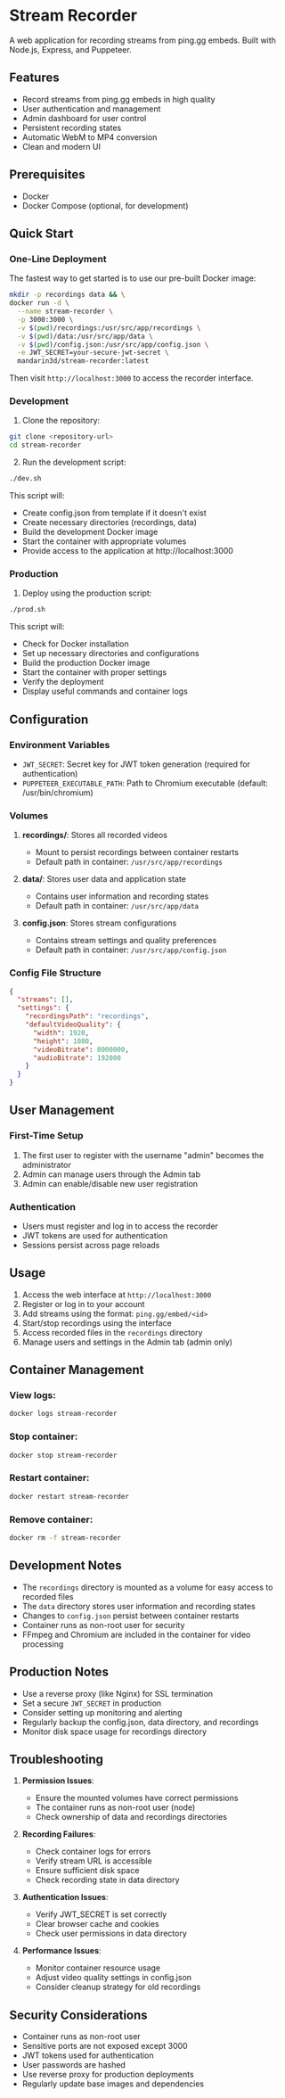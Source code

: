 # Stream Recorder

A web application for recording streams from ping.gg embeds. Built with Node.js, Express, and Puppeteer.

## Features

- Record streams from ping.gg embeds in high quality
- User authentication and management
- Admin dashboard for user control
- Persistent recording states
- Automatic WebM to MP4 conversion
- Clean and modern UI

## Prerequisites

- Docker
- Docker Compose (optional, for development)

## Quick Start

### One-Line Deployment

The fastest way to get started is to use our pre-built Docker image:

```bash
mkdir -p recordings data && \
docker run -d \
  --name stream-recorder \
  -p 3000:3000 \
  -v $(pwd)/recordings:/usr/src/app/recordings \
  -v $(pwd)/data:/usr/src/app/data \
  -v $(pwd)/config.json:/usr/src/app/config.json \
  -e JWT_SECRET=your-secure-jwt-secret \
  mandarin3d/stream-recorder:latest
```

Then visit `http://localhost:3000` to access the recorder interface.

### Development

1. Clone the repository:

```bash
git clone <repository-url>
cd stream-recorder
```

2. Run the development script:

```bash
./dev.sh
```

This script will:
- Create config.json from template if it doesn't exist
- Create necessary directories (recordings, data)
- Build the development Docker image
- Start the container with appropriate volumes
- Provide access to the application at http://localhost:3000

### Production

1. Deploy using the production script:

```bash
./prod.sh
```

This script will:
- Check for Docker installation
- Set up necessary directories and configurations
- Build the production Docker image
- Start the container with proper settings
- Verify the deployment
- Display useful commands and container logs

## Configuration

### Environment Variables

- `JWT_SECRET`: Secret key for JWT token generation (required for authentication)
- `PUPPETEER_EXECUTABLE_PATH`: Path to Chromium executable (default: /usr/bin/chromium)

### Volumes

1. **recordings/**: Stores all recorded videos
   - Mount to persist recordings between container restarts
   - Default path in container: `/usr/src/app/recordings`

2. **data/**: Stores user data and application state
   - Contains user information and recording states
   - Default path in container: `/usr/src/app/data`

3. **config.json**: Stores stream configurations
   - Contains stream settings and quality preferences
   - Default path in container: `/usr/src/app/config.json`

### Config File Structure

```json
{
  "streams": [],
  "settings": {
    "recordingsPath": "recordings",
    "defaultVideoQuality": {
      "width": 1920,
      "height": 1080,
      "videoBitrate": 8000000,
      "audioBitrate": 192000
    }
  }
}
```

## User Management

### First-Time Setup

1. The first user to register with the username "admin" becomes the administrator
2. Admin can manage users through the Admin tab
3. Admin can enable/disable new user registration

### Authentication

- Users must register and log in to access the recorder
- JWT tokens are used for authentication
- Sessions persist across page reloads

## Usage

1. Access the web interface at `http://localhost:3000`
2. Register or log in to your account
3. Add streams using the format: `ping.gg/embed/<id>`
4. Start/stop recordings using the interface
5. Access recorded files in the `recordings` directory
6. Manage users and settings in the Admin tab (admin only)

## Container Management

### View logs:
```bash
docker logs stream-recorder
```

### Stop container:
```bash
docker stop stream-recorder
```

### Restart container:
```bash
docker restart stream-recorder
```

### Remove container:
```bash
docker rm -f stream-recorder
```

## Development Notes

- The `recordings` directory is mounted as a volume for easy access to recorded files
- The `data` directory stores user information and recording states
- Changes to `config.json` persist between container restarts
- Container runs as non-root user for security
- FFmpeg and Chromium are included in the container for video processing

## Production Notes

- Use a reverse proxy (like Nginx) for SSL termination
- Set a secure `JWT_SECRET` in production
- Consider setting up monitoring and alerting
- Regularly backup the config.json, data directory, and recordings
- Monitor disk space usage for recordings directory

## Troubleshooting

1. **Permission Issues**:
   - Ensure the mounted volumes have correct permissions
   - The container runs as non-root user (node)
   - Check ownership of data and recordings directories

2. **Recording Failures**:
   - Check container logs for errors
   - Verify stream URL is accessible
   - Ensure sufficient disk space
   - Check recording state in data directory

3. **Authentication Issues**:
   - Verify JWT_SECRET is set correctly
   - Clear browser cache and cookies
   - Check user permissions in data directory

4. **Performance Issues**:
   - Monitor container resource usage
   - Adjust video quality settings in config.json
   - Consider cleanup strategy for old recordings

## Security Considerations

- Container runs as non-root user
- Sensitive ports are not exposed except 3000
- JWT tokens used for authentication
- User passwords are hashed
- Use reverse proxy for production deployments
- Regularly update base images and dependencies

